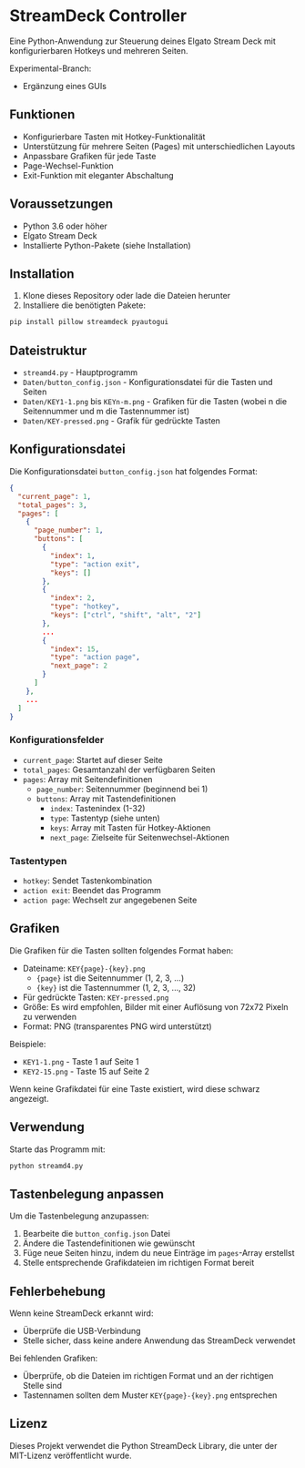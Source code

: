# StreamDeck Controller

Eine Python-Anwendung zur Steuerung deines Elgato Stream Deck mit konfigurierbaren Hotkeys und mehreren Seiten.

Experimental-Branch:
- Ergänzung eines GUIs

## Funktionen

- Konfigurierbare Tasten mit Hotkey-Funktionalität
- Unterstützung für mehrere Seiten (Pages) mit unterschiedlichen Layouts
- Anpassbare Grafiken für jede Taste
- Page-Wechsel-Funktion
- Exit-Funktion mit eleganter Abschaltung

## Voraussetzungen

- Python 3.6 oder höher
- Elgato Stream Deck
- Installierte Python-Pakete (siehe Installation)

## Installation

1. Klone dieses Repository oder lade die Dateien herunter
2. Installiere die benötigten Pakete:

```bash
pip install pillow streamdeck pyautogui
```

## Dateistruktur

- `streamd4.py` - Hauptprogramm
- `Daten/button_config.json` - Konfigurationsdatei für die Tasten und Seiten
- `Daten/KEY1-1.png` bis `KEYn-m.png` - Grafiken für die Tasten (wobei n die Seitennummer und m die Tastennummer ist)
- `Daten/KEY-pressed.png` - Grafik für gedrückte Tasten

## Konfigurationsdatei

Die Konfigurationsdatei `button_config.json` hat folgendes Format:

```json
{
  "current_page": 1,
  "total_pages": 3,
  "pages": [
    {
      "page_number": 1,
      "buttons": [
        {
          "index": 1,
          "type": "action exit",
          "keys": []
        },
        {
          "index": 2,
          "type": "hotkey",
          "keys": ["ctrl", "shift", "alt", "2"]
        },
        ...
        {
          "index": 15,
          "type": "action page",
          "next_page": 2
        }
      ]
    },
    ...
  ]
}
```

### Konfigurationsfelder

- `current_page`: Startet auf dieser Seite
- `total_pages`: Gesamtanzahl der verfügbaren Seiten
- `pages`: Array mit Seitendefinitionen
  - `page_number`: Seitennummer (beginnend bei 1)
  - `buttons`: Array mit Tastendefinitionen
    - `index`: Tastenindex (1-32)
    - `type`: Tastentyp (siehe unten)
    - `keys`: Array mit Tasten für Hotkey-Aktionen
    - `next_page`: Zielseite für Seitenwechsel-Aktionen

### Tastentypen

- `hotkey`: Sendet Tastenkombination
- `action exit`: Beendet das Programm
- `action page`: Wechselt zur angegebenen Seite

## Grafiken

Die Grafiken für die Tasten sollten folgendes Format haben:

- Dateiname: `KEY{page}-{key}.png`
  - `{page}` ist die Seitennummer (1, 2, 3, ...)
  - `{key}` ist die Tastennummer (1, 2, 3, ..., 32)
- Für gedrückte Tasten: `KEY-pressed.png`
- Größe: Es wird empfohlen, Bilder mit einer Auflösung von 72x72 Pixeln zu verwenden
- Format: PNG (transparentes PNG wird unterstützt)

Beispiele:
- `KEY1-1.png` - Taste 1 auf Seite 1
- `KEY2-15.png` - Taste 15 auf Seite 2

Wenn keine Grafikdatei für eine Taste existiert, wird diese schwarz angezeigt.

## Verwendung

Starte das Programm mit:

```bash
python streamd4.py
```

## Tastenbelegung anpassen

Um die Tastenbelegung anzupassen:

1. Bearbeite die `button_config.json` Datei
2. Ändere die Tastendefinitionen wie gewünscht
3. Füge neue Seiten hinzu, indem du neue Einträge im `pages`-Array erstellst
4. Stelle entsprechende Grafikdateien im richtigen Format bereit

## Fehlerbehebung

Wenn keine StreamDeck erkannt wird:
- Überprüfe die USB-Verbindung
- Stelle sicher, dass keine andere Anwendung das StreamDeck verwendet

Bei fehlenden Grafiken:
- Überprüfe, ob die Dateien im richtigen Format und an der richtigen Stelle sind
- Tastennamen sollten dem Muster `KEY{page}-{key}.png` entsprechen

## Lizenz

Dieses Projekt verwendet die Python StreamDeck Library, die unter der MIT-Lizenz veröffentlicht wurde. 
